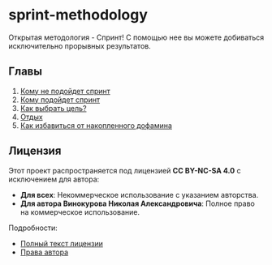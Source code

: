 # sprint-methodology
Открытая методология - Спринт! С помощью нее вы можете добиваться исключительно прорывных результатов.

## Главы


1. [Кому не подойдет спринт](./Главы/Кому%20НЕ%20подойдет%20спринт.md)
2. [Кому подойдет спринт](./Главы/Кому%20подойдет%20спринт.md)
3. [Как выбрать цель?](./Главы/Как%20выбрать%20цель.md)
4. [Отдых](./Главы/Отдых.md)
5. [Как избавиться от накопленного дофамина](./Главы/Как%20избавиться%20от%20накопленного%20дофамина.md)

## Лицензия

Этот проект распространяется под лицензией **CC BY-NC-SA 4.0** с исключением для автора:
- **Для всех**: Некоммерческое использование с указанием авторства.
- **Для автора Винокурова Николая Александровича**: Полное право на коммерческое использование.

Подробности:
- [Полный текст лицензии](LICENSE)
- [Права автора](AUTHOR_RIGHTS.md)
